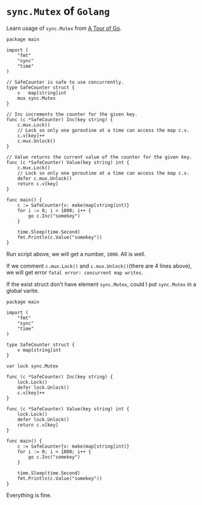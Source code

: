 # `sync.Mutex` of `Golang`

Learn usage of `sync.Mutex` from [A Tour of Go](https://tour.golang.org/concurrency/9).

```golang
package main

import (
	"fmt"
	"sync"
	"time"
)

// SafeCounter is safe to use concurrently.
type SafeCounter struct {
	v   map[string]int
	mux sync.Mutex
}

// Inc increments the counter for the given key.
func (c *SafeCounter) Inc(key string) {
	c.mux.Lock()
	// Lock so only one goroutine at a time can access the map c.v.
	c.v[key]++
	c.mux.Unlock()
}

// Value returns the current value of the counter for the given key.
func (c *SafeCounter) Value(key string) int {
	c.mux.Lock()
	// Lock so only one goroutine at a time can access the map c.v.
	defer c.mux.Unlock()
	return c.v[key]
}

func main() {
	c := SafeCounter{v: make(map[string]int)}
	for i := 0; i < 1000; i++ {
		go c.Inc("somekey")
	}

	time.Sleep(time.Second)
	fmt.Println(c.Value("somekey"))
}
```

Run script above, we will get a number, `1000`. All is well.

If we comment `c.mux.Lock()` and `c.mux.Unlock()`(there are 4 lines above), we will get error `fatal error: concurrent map writes`.

If the exist struct don't have element `sync.Mutex`, could I put `sync.Mutex` in a global varite.

```golang
package main

import (
	"fmt"
	"sync"
	"time"
)

type SafeCounter struct {
	v map[string]int
}

var lock sync.Mutex

func (c *SafeCounter) Inc(key string) {
	lock.Lock()
	defer lock.Unlock()
	c.v[key]++
}

func (c *SafeCounter) Value(key string) int {
	lock.Lock()
	defer lock.Unlock()
	return c.v[key]
}

func main() {
	c := SafeCounter{v: make(map[string]int)}
	for i := 0; i < 1000; i++ {
		go c.Inc("somekey")
	}

	time.Sleep(time.Second)
	fmt.Println(c.Value("somekey"))
}
```

Everything is fine.